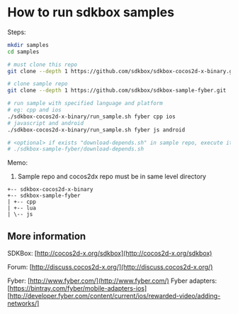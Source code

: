 
# How to run sdkbox samples

Steps:

~~~bash
mkdir samples
cd samples

# must clone this repo
git clone --depth 1 https://github.com/sdkbox/sdkbox-cocos2d-x-binary.git

# clone sample repo
git clone --depth 1 https://github.com/sdkbox/sdkbox-sample-fyber.git

# run sample with specified language and platform
# eg: cpp and ios
./sdkbox-cocos2d-x-binary/run_sample.sh fyber cpp ios
# javascript and android
./sdkbox-cocos2d-x-binary/run_sample.sh fyber js android

# <optional> if exists "download-depends.sh" in sample repo, execute it
# ./sdkbox-sample-fyber/download-depends.sh

~~~

Memo:

1.  Sample repo and cocos2dx repo must be in same level directory

~~~
+-- sdkbox-cocos2d-x-binary
+-- sdkbox-sample-fyber
| +-- cpp
| +-- lua
| \-- js
~~~

## More information
SDKBox:
[http://cocos2d-x.org/sdkbox](http://cocos2d-x.org/sdkbox)

Forum:
[http://discuss.cocos2d-x.org/](http://discuss.cocos2d-x.org/)

Fyber:
[http://www.fyber.com/](http://www.fyber.com/)
Fyber adapters:
[https://bintray.com/fyber/mobile-adapters-ios]
[http://developer.fyber.com/content/current/ios/rewarded-video/adding-networks/]
